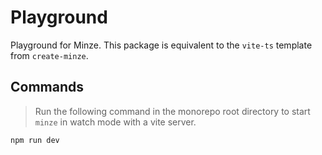 # Playground

Playground for Minze. This package is equivalent to the `vite-ts` template from `create-minze`.

## Commands

> Run the following command in the monorepo root directory to start `minze` in watch mode with a vite server.

```bash
npm run dev
```
